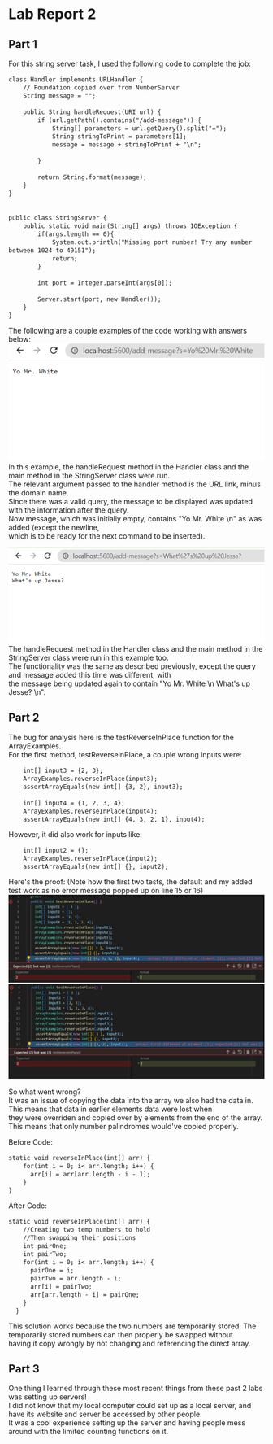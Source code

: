 # Lab Report 2  
  
## Part 1  
For this string server task, I used the following code to complete the job:  
```  
class Handler implements URLHandler {
    // Foundation copied over from NumberServer
    String message = "";

    public String handleRequest(URI url) {
        if (url.getPath().contains("/add-message")) {
            String[] parameters = url.getQuery().split("=");
            String stringToPrint = parameters[1];
            message = message + stringToPrint + "\n";

        } 
        
        return String.format(message);
    }
}


public class StringServer {
    public static void main(String[] args) throws IOException {
        if(args.length == 0){
            System.out.println("Missing port number! Try any number between 1024 to 49151");
            return;
        }

        int port = Integer.parseInt(args[0]);

        Server.start(port, new Handler());
    }
}
```  
  
The following are a couple examples of the code working with answers below:  
![Image](StringServerExample1.PNG)  
In this example, the handleRequest method in the Handler class and the main method in the StringServer class were run.  
The relevant argument passed to the handler method is the URL link, minus the domain name.  
Since there was a valid query, the message to be displayed was updated with the information after the query.  
Now message, which was initially empty, contains "Yo Mr. White \n" as was added (except the newline,  
which is to be ready for the next command to be inserted).  
  
![Image](StringServerExample2.PNG)  
The handleRequest method in the Handler class and the main method in the StringServer class were run in this example too.  
The functionality was the same as described previously, except the query and message added this time was different, with  
the message being updated again to contain "Yo Mr. White \n What's up Jesse? \n".

## Part 2  
The bug for analysis here is the testReverseInPlace function for the ArrayExamples.  
For the first method, testReverseInPlace, a couple wrong inputs were:  
```
    int[] input3 = {2, 3};  
    ArrayExamples.reverseInPlace(input3);  
    assertArrayEquals(new int[] {3, 2}, input3);  
      
    int[] input4 = {1, 2, 3, 4};
    ArrayExamples.reverseInPlace(input4);
    assertArrayEquals(new int[] {4, 3, 2, 1}, input4);
```  
However, it did also work for inputs like:  
```
    int[] input2 = {};
    ArrayExamples.reverseInPlace(input2);
    assertArrayEquals(new int[] {}, input2);
```  
Here's the proof: (Note how the first two tests, the default and my added test work as no error message popped up on line 15 or 16)    
![Image](testReverseInPlaceFailure1.PNG)  
![Image](testReverseInPlaceFailure2.PNG)    

So what went wrong?  
It was an issue of copying the data into the array we also had the data in. This means that data in earlier elements data were lost when  
they were overriden and copied over by elements from the end of the array. This means that only number palindromes would've copied properly.  

Before Code:  
```  
static void reverseInPlace(int[] arr) {
    for(int i = 0; i< arr.length; i++) {
      arr[i] = arr[arr.length - i - 1];
    }
}
```  
  
After Code:  
```  
static void reverseInPlace(int[] arr) {
    //Creating two temp numbers to hold
    //Then swapping their positions
    int pairOne;
    int pairTwo;
    for(int i = 0; i< arr.length; i++) {
      pairOne = i;
      pairTwo = arr.length - i;
      arr[i] = pairTwo;
      arr[arr.length - i] = pairOne;
    }
  }
 ```   
This solution works because the two numbers are temporarily stored. The temporarily stored numbers can then properly be swapped without  
having it copy wrongly by not changing and referencing the direct array.  
  
## Part 3  
One thing I learned through these most recent things from these past 2 labs was setting up servers!  
I did not know that my local computer could set up as a local server, and have its website and server be accessed by other people.  
It was a cool experience setting up the server and having people mess around with the limited counting functions on it.
